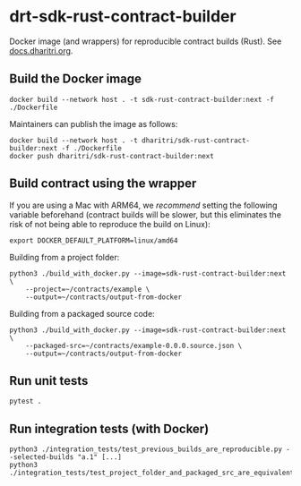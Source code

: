 # drt-sdk-rust-contract-builder

Docker image (and wrappers) for reproducible contract builds (Rust). See [docs.dharitri.org](https://docs.dharitri.org/developers/reproducible-contract-builds/).

## Build the Docker image

```
docker build --network host . -t sdk-rust-contract-builder:next -f ./Dockerfile
```

Maintainers can publish the image as follows:

```
docker build --network host . -t dharitri/sdk-rust-contract-builder:next -f ./Dockerfile
docker push dharitri/sdk-rust-contract-builder:next
```

## Build contract using the wrapper

If you are using a Mac with ARM64, we _recommend_ setting the following variable beforehand (contract builds will be slower, but this eliminates the risk of not being able to reproduce the build on Linux):

```
export DOCKER_DEFAULT_PLATFORM=linux/amd64
```

Building from a project folder:

```
python3 ./build_with_docker.py --image=sdk-rust-contract-builder:next \
    --project=~/contracts/example \
    --output=~/contracts/output-from-docker
```

Building from a packaged source code:

```
python3 ./build_with_docker.py --image=sdk-rust-contract-builder:next \
    --packaged-src=~/contracts/example-0.0.0.source.json \
    --output=~/contracts/output-from-docker
```

## Run unit tests

```
pytest .
```

## Run integration tests (with Docker)

```
python3 ./integration_tests/test_previous_builds_are_reproducible.py --selected-builds "a.1" [...]
python3 ./integration_tests/test_project_folder_and_packaged_src_are_equivalent.py
```
